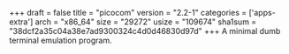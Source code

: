 +++
draft = false
title = "picocom"
version = "2.2-1"
categories = ['apps-extra']
arch = "x86_64"
size = "29272"
usize = "109674"
sha1sum = "38dcf2a35c04a38e7ad9300324c4d0d46830d97d"
+++
A minimal dumb terminal emulation program.